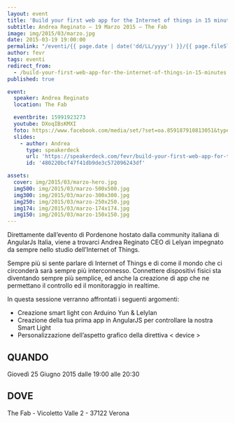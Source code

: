 ```yaml
---
layout: event
title: 'Build your first web app for the Internet of things in 15 minutes'
subtitle: Andrea Reginato – 19 Marzo 2015 – The Fab
image: img/2015/03/marzo.jpg
date: 2015-03-19 19:00:00
permalink: "/eventi/{{ page.date | date('dd/LL/yyyy') }}/{{ page.fileSlug | slug }}/index.html"
author: fevr
tags: eventi
redirect_from:
  - /build-your-first-web-app-for-the-internet-of-things-in-15-minutes
published: true

event:
  speaker: Andrea Reginato
  location: The Fab

  eventbrite: 15991923273
  youtube: DXoqIBsKMXI
  foto: https://www.facebook.com/media/set/?set=oa.859187910813051&type=3
  slides:
    - author: Andrea
      type: speakerdeck
      url: 'https://speakerdeck.com/fevr/build-your-first-web-app-for-the-internet-of-things-in-15-minutes'
      id: '480220bcf47f41db9de3c572096243df'

assets:
  cover: img/2015/03/marzo-hero.jpg
  img500: img/2015/03/marzo-500x500.jpg
  img300: img/2015/03/marzo-300x300.jpg
  img250: img/2015/03/marzo-250x250.jpg
  img174: img/2015/03/marzo-174x174.jpg
  img150: img/2015/03/marzo-150x150.jpg
---
```


Direttamente dall’evento di Pordenone hostato dalla community italiana di AngularJs Italia,
viene a trovarci Andrea Reginato CEO di Lelyan impegnato da sempre nello studio dell’Internet of Things.

Sempre più si sente parlare di Internet of Things e di come il mondo che ci circonderà sarà sempre più interconnesso.
Connettere dispositivi fisici sta diventando sempre più semplice, ed anche la creazione di app che ne permettano il
controllo ed il monitoraggio in realtime.

In questa sessione verranno affrontati i seguenti argomenti:

- Creazione smart light con Arduino Yun & Lelylan
- Creazione della tua prima app in AngularJS per controllare la nostra Smart Light
- Personalizzazione dell’aspetto grafico della direttiva < device >

## QUANDO

Giovedì 25 Giugno 2015 dalle 19:00 alle 20:30

## DOVE

The Fab - Vicoletto Valle 2 - 37122 Verona
